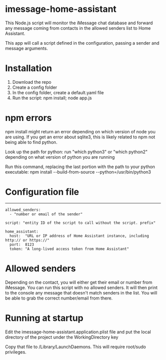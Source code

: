 # imessage-home-assistant
This Node.js script will monitor the iMessage chat database and forward any message coming from contacts in the allowed senders list to Home Assistant. 

This app will call a script defined in the configuration, passing a sender and message arguments.

# Installation

1. Download the repo
2. Create a config folder
3. In the config folder, create a default.yaml file
4. Run the script: npm install; node app.js

# npm errors
npm install might return an error depending on which version of node you are using. If you get an error about sqlite3, this is likely related to npm not being able to find python. 

Look up the path for python: 
  run "which python3" or "which python2" depending on what version of python you are running

Run this command, replacing the last portion with the path to your python executable:
  npm install --build-from-source --python=/usr/bin/python3

# Configuration file
---
    allowed_senders:
      - "number or email of the sender"

    script: "entity ID of the script to call without the script. prefix"
    
    home_assistant:
      host:  "URL or IP address of Home Assistant instance, including http:// or https://"
      port:  8123
      token: "A long-lived access token from Home Assistant"

# Allowed senders
Depending on the contact, you will either get their email or number from iMessage. You can run this script with no allowed senders. It will then print to the console any message that doesn't match senders in the list. You will be able to grab the correct number/email from there.

# Running at startup
Edit the imessage-home-assistant.application.plist file and put the local directory of the project under the WorkingDirectory key

Copy that file to /Library/LaunchDaemons. This will require root/sudo privileges.
